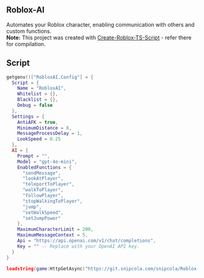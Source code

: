 ## Roblox-AI

Automates your Roblox character, enabling communication with others and custom functions.<br/>
**Note:** This project was created with [Create-Roblox-TS-Script](https://git.snipcola.com/snipcola/Create-Roblox-TS-Script) - refer there for compilation.

## Script

```lua
getgenv()["RobloxAI.Config"] = {
  Script = {
    Name = "RobloxAI",
    Whitelist = {},
    Blacklist = {},
    Debug = false
  },
  Settings = {
    AntiAFK = true,
    MinimumDistance = 8,
    MessageProcessDelay = 1,
    LookSpeed = 0.25
  },
  AI = {
    Prompt = "",
    Model = "gpt-4o-mini",
    EnabledFunctions = {
      "sendMessage",
      "lookAtPlayer",
      "teleportToPlayer",
      "walkToPlayer",
      "followPlayer",
      "stopWalkingToPlayer",
      "jump",
      "setWalkSpeed",
      "setJumpPower"
    },
    MaximumCharacterLimit = 200,
    MaximumMessageContext = 5,
    Api = "https://api.openai.com/v1/chat/completions",
    Key = "" -- Replace with your OpenAI API key.
  }
}

loadstring(game:HttpGetAsync("https://git.snipcola.com/snipcola/Roblox-AI/releases/download/latest/script.min.luau"))()
```
